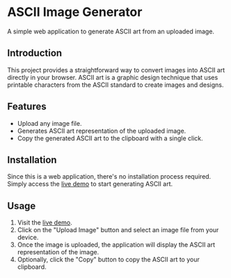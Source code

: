 # ASCII Image Generator

A simple web application to generate ASCII art from an uploaded image.

## Introduction

This project provides a straightforward way to convert images into ASCII art directly in your browser. ASCII art is a graphic design technique that uses printable characters from the ASCII standard to create images and designs.

## Features

- Upload any image file.
- Generates ASCII art representation of the uploaded image.
- Copy the generated ASCII art to the clipboard with a single click.

## Installation

Since this is a web application, there's no installation process required. Simply access the [live demo](https://abdelrhmanghaly-whp.github.io/Image-to-ASCII/) to start generating ASCII art.

## Usage

1. Visit the [live demo](https://abdelrhmanghaly-whp.github.io/Image-to-ASCII/).
2. Click on the "Upload Image" button and select an image file from your device.
3. Once the image is uploaded, the application will display the ASCII art representation of the image.
4. Optionally, click the "Copy" button to copy the ASCII art to your clipboard.
